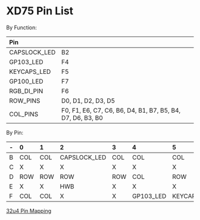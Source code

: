 # XD75 Pin List

By Function:

|Pin             |                                                          |
|:---------------|:---------------------------------------------------------|
|CAPSLOCK_LED    |B2                                                        |
|GP103_LED       |F4                                                        |
|KEYCAPS_LED     |F5                                                        |
|GP100_LED       |F7                                                        |
|RGB_DI_PIN      |F6                                                        |
|ROW_PINS        |D0, D1, D2, D3, D5                                        |
|COL_PINS        |F0, F1, E6, C7, C6, B6, D4, B1, B7, B5, B4, D7, D6, B3, B0|

By Pin:

|- |0           |1           |2           |3           |4           |5           |6           |7           |
|:-|:-----------|:-----------|:-----------|:-----------|:-----------|:-----------|:-----------|:-----------|
|B |COL         |COL         |CAPSLOCK_LED|COL         |COL         |COL         |COL         |COL         |
|C |X           |X           |X           |X           |X           |X           |COL         |COL         |
|D |ROW         |ROW         |ROW         |ROW         |COL         |ROW         |COL         |COL         |
|E |X           |X           |HWB         |X           |X           |X           |COL         |X           |
|F |COL         |COL         |X           |X           |GP103_LED   |KEYCAPS_LED |RGB_DI_PIN  |GP100_LED   |

[32u4 Pin Mapping](https://www.arduino.cc/en/Hacking/PinMapping32u4)
